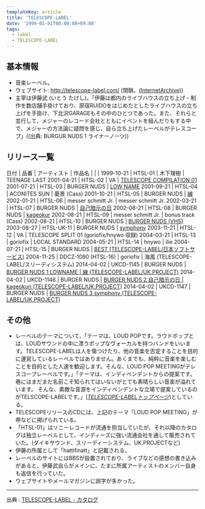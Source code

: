 ```yaml
---
templateKey: article
title: 'TELESCOPE-LABEL'
date: '1999-01-01T00:00:00+09:00'
tags:
  - label
  - TELESCOPE-LABEL
---
```

## 基本情報

* 音楽レーベル。
* ウェブサイト: http://telescope-label.com/ (閉鎖。[(InternetArchive)](http://web.archive.org/web/20070903065221/http://www.telescope-label.com/))
* 主宰は伊藤武 (いとう たけし)。「伊藤は都内のライブハウスの立ち上げ・制作を数店舗手掛けており、原宿RUIDOをはじめたとしたライブハウスの立ち上げを手掛け、下北沢GARAGEもその中のひとつであった。また、それらと並行して、メジャーのレコード会社とともにイベントを組んだりもする中で、メジャーの方法論に疑問を感じ、自ら立ち上げたレーベルがテレスコープ」((出典: BURGUR NUDS 1 ライナーノーツ))

## リリース一覧

日付 | 品番 | アーティスト | 作品名
 | | | 
1999-10-21 | HTSL-01 | 木下理樹 | TEENAGE LAST
2001-04-21 | HTSL-02 | VA | [TELESCOPE COMPILATION 01](/articles/2001-04-14-000000)
2001-07-21 | HTSL-03 | BURGER NUDS | [LOW NAME](/articles/2001-07-21-000000)
2001-09-21 | HTSL-04 | ACONITES SUN | 憂景 (Cass)
2001-10-21 | HTSL-05 | BURGER NUDS | [線](/articles/2001-10-21-000000)
2002-01-21 | HTSL-06 | messer schmitt Jr. | messer schmitt Jr.
2002-03-21 | HTSL-07 | BURGER NUDS | [自己暗示の日](/articles/2002-03-21-000000)
2002-08-21 | HTSL-08 | BURGER NUDS | [kageokur](/articles/2002-08-21-000000_1)
2002-08-21 | HTSL-09 | messer schmitt Jr. | bonus track (Cass)
2002-08-21 | HTSL-10 | BURGER NUDS | [BURGER NUDS (VHS)](/articles/2002-08-21-000000_2)
2003-08-27 | HTSL-UK-11 | BURGER NUDS | [symphony](/articles/2003-08-27-000000)
2003-11-21 | HTSL-12 | VA | TELESCOPE SPLIT 01 (goriofix/hnywo 収録)
2004-03-21 | HTSL-13 | goriofix | LOCAL STANDARD
2004-05-21 | HTSL-14 | hnywo | ilie
2004-07-21 | HTSL-15 | BURGER NUDS | [BEST (TELESCOPE-LABEL/日本ソフトサービス)](/articles/2004-07-21-000000)
2004-11-25 | DDCZ-1090 (HTSL-16) | goriofix | 海風 (TELESCOPE-LABEL/スリーディシステム)
2014-04-02 | UKCD-1145 | BURGER NUDS | [BURGER NUDS 1 LOWNAME | 線 (TELESCOPE-LABEL/UK.PROJECT)](/articles/2014-04-02-000000)
2014-04-02 | UKCD-1146 | BURGER NUDS | [BURGER NUDS 2 自己暗示の日 | kageokuri (TELESCOPE-LABEL/UK.PROJECT)](/articles/2014-04-02-000000_1)
2014-04-02 | UKCD-1147 | BURGER NUDS | [BURGER NUDS 3 symphony (TELESCOPE-LABEL/UK.PROJECT)](/articles/2014-04-02-000000_2)

## その他

* レーベルのテーマについて、「テーマは、LOUD POPです。ラウドポップとは、LOUDサウンドの中に漂うポップなヴォーカルを持つバンドをいいます。TELESCOPE-LABELは人を傷つけたり、他の音楽を否定することを目的に運営しているレーベルではありません。あくまでも、純粋に音楽を楽しむことを目的とした人達を歓迎します。そんな、LOUD POP MEETINGがテレスコープレーベルです。」「テーマは、インディペンデントからの提案です。巷にはまだまだ名前こそ知られてはいないがとても素晴らしい音楽が溢れています。
そんな、素敵な音源をインディペンデントな立場で提案しているのがTELSCOPE-LABELです。」(<cite>[TELESCOPE-LABELトップページ](http://web.archive.org/web/20070903065221/http://www.telescope-label.com/)</cite>)としている。
* TELESCOPEリリースのCDには、上記のテーマ「LOUD POP MEETING」が帯などに掲げられている。
* 「HTSL-01」はソニーレコードが流通を担当していたが、それ以降のカタログは独立レーベルとして、インディーズに強い流通会社を通して販売されていた。(ダイキサウンド、スリーディーシステム、UK.PROJECTなど)
* 伊藤の所属として「hattifinatt」と記載される。
* レーベルのサイトにはBBSが設置されており、ライブなどの感想の書き込みがあると、伊藤武自らがメインに、たまに所属アーティストのメンバー自身も返信を行っていた。
* ウェブサイトやメールマガジンに誤字が多かった。

***

出典 : [TELESCOPE-LABEL - カタログ](http://telescope-label.com/info2.html)
